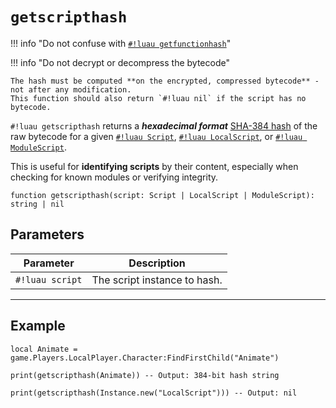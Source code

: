 # `getscripthash`

!!! info "Do not confuse with [`#!luau getfunctionhash`](../Closures/getfunctionhash.md)"

!!! info "Do not decrypt or decompress the bytecode"

    The hash must be computed **on the encrypted, compressed bytecode** - not after any modification.  
    This function should also return `#!luau nil` if the script has no bytecode.

`#!luau getscripthash` returns a ***hexadecimal format*** [SHA-384 hash](https://en.wikipedia.org/wiki/SHA-3) of the raw bytecode for a given [`#!luau Script`](https://create.roblox.com/docs/reference/engine/classes/Script), [`#!luau LocalScript`](https://create.roblox.com/docs/reference/engine/classes/LocalScript), or [`#!luau ModuleScript`](https://create.roblox.com/docs/reference/engine/classes/ModuleScript).

This is useful for **identifying scripts** by their content, especially when checking for known modules or verifying integrity.

```luau
function getscripthash(script: Script | LocalScript | ModuleScript): string | nil
```

## Parameters

| Parameter      | Description                                            |
|----------------|--------------------------------------------------------|
| `#!luau script` | The script instance to hash.                           |

---

## Example

```luau title="Hashing a live script" linenums="1"
local Animate = game.Players.LocalPlayer.Character:FindFirstChild("Animate")

print(getscripthash(Animate)) -- Output: 384-bit hash string

print(getscripthash(Instance.new("LocalScript"))) -- Output: nil
```

